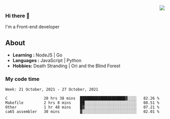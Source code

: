 <img align='right' src="https://github-readme-stats.vercel.app/api?username=strugglebak&show_icons=true">

### Hi there 👋

I'm a Front-end developer

## About

-  **Learning :** NodeJS | Go
-  **Languages :** JavaScript | Python
-  **Hobbies:** Death Stranding | Ori and the Blind Forest

### My code time

<!--START_SECTION:waka-->
```text
Week: 21 October, 2021 - 27 October, 2021

C                20 hrs 38 mins  ████████████████████▓░░░░   82.26 % 
Makefile         2 hrs 8 mins    ██░░░░░░░░░░░░░░░░░░░░░░░   08.51 % 
Other            1 hr 48 mins    █▓░░░░░░░░░░░░░░░░░░░░░░░   07.21 % 
ca65 assembler   30 mins         ▓░░░░░░░░░░░░░░░░░░░░░░░░   02.01 % 
```
<!--END_SECTION:waka-->
